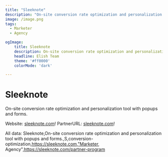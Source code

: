 ```yaml
---
title: "Sleeknote"
description: "On-site conversion rate optimization and personalization tool with popups and forms."
image: /image.png
tags: 
  - Marketer
  - Agency

ogImage:
    title: Sleeknote
    description: On-site conversion rate optimization and personalization tool with popups and forms.
    headline: Elish Team
    theme: '#ff0000'
    colorMode: 'dark'

---
```


# Sleeknote

On-site conversion rate optimization and personalization tool with popups and forms.

Website: [sleeknote.com](https://sleeknote.com)!
PartnerURL: [sleeknote.com](https://sleeknote.com/partner-program)!

All data:
Sleeknote,On-site conversion rate optimization and personalization tool with popups and forms.,S,conversion-optimization,https://sleeknote.com,"Marketer, Agency",https://sleeknote.com/partner-program